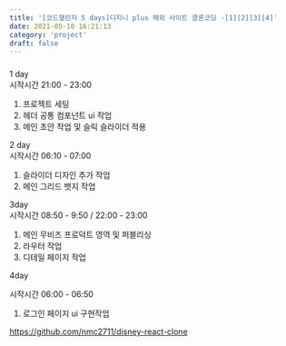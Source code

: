 ```yaml
---
title: '[코드챌린지 5 days]디지니 plus 해외 사이트 클론코딩 -[1][2][3][4]'
date: 2021-05-10 16:21:13
category: 'project'
draft: false
---
```


###

1 day <br />
시작시간 21:00 - 23:00

1. 프로젝트 세팅
2. 헤더 공통 컴포넌트 ui 작업
3. 메인 초안 작업 및 슬릭 슬라이더 적용

2 day <br />
시작시간 06:10 - 07:00

1. 슬라이더 디자인 추가 작업
2. 메인 그리드 뱃지 작업

3day <br />
시작시간 08:50 - 9:50 / 22:00 - 23:00

1. 메인 무비즈 프로덕트 영역 및 퍼블리싱
2. 라우터 작업
3. 디테일 페이지 작업

4day <br />

시작시간 06:00 - 06:50

1. 로그인 페이지 ui 구현작업

https://github.com/nmc2711/disney-react-clone
